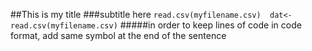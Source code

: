 ##This is my title
###subtitle here
``read.csv(myfilename.csv) 
dat<-read.csv(myfilename.csv)``
#####in order to keep lines of code in code format, add same symbol at the end of the sentence
